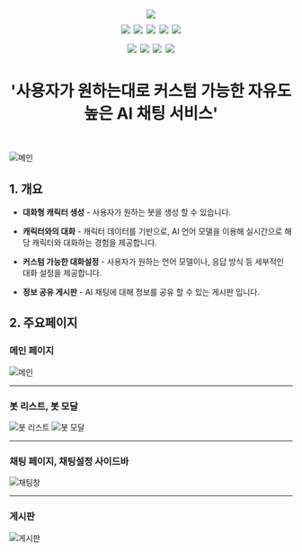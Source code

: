 <h1 align="center">
  <img src="https://github.com/user-attachments/assets/f09e74aa-b02f-4ba8-a2ea-0c9a3c56660f">
  
  <div align=center> 
  <img src="https://img.shields.io/badge/html5-E34F26?style=for-the-badge&logo=html5&logoColor=white">
  <img src="https://img.shields.io/badge/css-1572B6?style=for-the-badge&logo=css3&logoColor=white">
  <img src="https://img.shields.io/badge/javascript-F7DF1E?style=for-the-badge&logo=javascript&logoColor=black"> 
  <img src="https://img.shields.io/badge/python-3776AB?style=for-the-badge&logo=python&logoColor=white">
  <img src="https://img.shields.io/badge/django-092E20?style=for-the-badge&logo=django&logoColor=white">
  <br>

  <img src="https://img.shields.io/badge/openai-412991?style=for-the-badge&logo=openai&logoColor=white">
  <img src="https://img.shields.io/badge/googlegemini-8E75B2?style=for-the-badge&logo=googlegemini&logoColor=white">
  <img src="https://img.shields.io/badge/sqlite-003B57?style=for-the-badge&logo=sqlite&logoColor=white">
  <img src="https://img.shields.io/badge/amazonec2-FF9900?style=for-the-badge&logo=amazonec2&logoColor=white">
  <br>
</div>
</h1>

<h1 align="center">
  '사용자가 원하는대로 커스텀 가능한 자유도 높은 AI 채팅 서비스'
</h1><br>

![메인](https://github.com/user-attachments/assets/b006ac51-35f5-49d2-9984-45e1582f09be)

## <h2 id="1">1. 개요</h2>

- **대화형 캐릭터 생성** - 사용자가 원하는 봇을 생성 할 수 있습니다.

- **캐릭터와의 대화** - 캐릭터 데이터를 기반으로, AI 언어 모델을 이용해 실시간으로 해당 캐릭터와 대화하는 경험을 제공합니다.

- **커스텀 가능한 대화설정** - 사용자가 원하는 언어 모델이나, 응답 방식 등 세부적인 대화 설정을 제공합니다.

- **정보 공유 게시판** - AI 채팅에 대해 정보를 공유 할 수 있는 게시판 입니다.

## <h2 id="2">2. 주요페이지</h2>

### 메인 페이지
![메인](https://github.com/user-attachments/assets/b006ac51-35f5-49d2-9984-45e1582f09be)
* * *

### 봇 리스트, 봇 모달
![봇 리스트](https://github.com/user-attachments/assets/d61f958b-672c-4560-a823-82c17bec9918)
![봇 모달](https://github.com/user-attachments/assets/4ed28dce-f19a-4fe1-a082-78f2063e4f32)
* * *

### 채팅 페이지, 채팅설정 사이드바
![채팅창](https://github.com/user-attachments/assets/ca8c223f-7297-489b-8b9e-8a1313c8c5fd)
* * *

### 게시판
![게시판](https://github.com/user-attachments/assets/77827e16-25d5-4778-a2ad-d97af1b3f11a)

